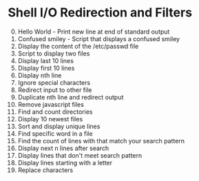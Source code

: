 # Shell I/O Redirection and Filters
0. Hello World - Print new line at end of standard output
1. Confused smiley - Script that displays a confused smiley
2. Display the content of the /etc/passwd file
3. Script to display two files
4. Display last 10 lines
5. Display first 10 lines
6. Display nth line
7. Ignore special characters
8. Redirect input to other file
9. Duplicate nth line and redirect output
10. Remove javascript files
11. Find and count directories
12. Display 10 newest files
13. Sort and display unique lines
14. Find specific word in a file
15. Find the count of lines with that match your search pattern
16. Display next n lines after search
17. Display lines that don't meet search pattern
18. Display lines starting with a letter
19. Replace characters
